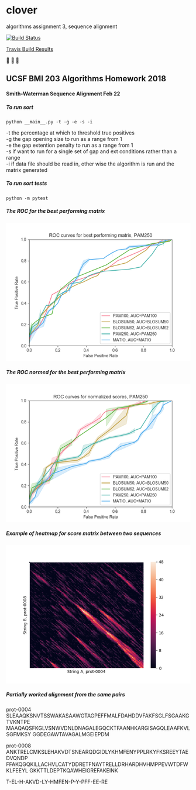 # clover  

algorithms assignment 3, sequence alignment  

[![Build
Status](https://travis-ci.org/sayloren/clover.svg?branch=master)](https://travis-ci.org/sayloren/clover)  

[Travis Build Results](https://travis-ci.org/sayloren/clover)  

:see_no_evil: :hear_no_evil: :speak_no_evil:  

## UCSF BMI 203 Algorithms Homework 2018  

#### Smith-Waterman Sequence Alignment Feb 22  

##### To run sort  
```
python __main__.py -t -g -e -s -i
```

-t the percentage at which to threshold true positives  
-g the gap opening size to run as a range from 1  
-e the gap extention penalty to run as a range from 1  
-s if want to run for a single set of gap and ext conditions rather than a range  
-i if data file should be read in, other wise the algorithm is run and the matrix generated  

##### To run sort tests  
```
python -m pytest  
```

##### The ROC for the best performing matrix  
![a](/images/ROC_Best_.png)  

##### The ROC normed for the best performing matrix  
![a](/images/ROC_Norm_.png)  

##### Example of heatmap for score matrix between two sequences  
![a](/images/Heatmap_prot-0004_prot-0008.png)  

##### Partially worked alignment from the same pairs

prot-0004
SLEAAQKSNVTSSWAKASAAWGTAGPEFFMALFDAHDDVFAKFSGLFSGAAKGTVKNTPE
MAAQAQSFKGLVSNWVDNLDNAGALEGQCKTFAANHKARGISAGQLEAAFKVLSGFMKSY
GGDEGAWTAVAGALMGEIEPDM  

prot-0008
ANKTRELCMKSLEHAKVDTSNEARQDGIDLYKHMFENYPPLRKYFKSREEYTAEDVQNDP
FFAKQGQKILLACHVLCATYDDRETFNAYTRELLDRHARDHVHMPPEVWTDFWKLFEEYL
GKKTTLDEPTKQAWHEIGREFAKEINK  

T-EL-H-AKVD-LY-HMFEN-P-Y-PFF-EE-RE
